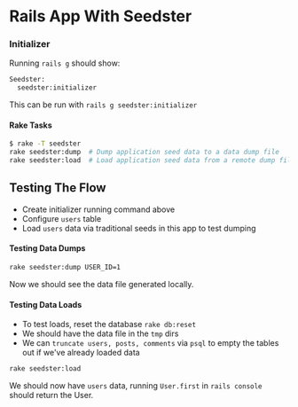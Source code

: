 # Rails App With Seedster

### Initializer

Running `rails g` should show:

```sh
Seedster:
  seedster:initializer
```

This can be run with `rails g seedster:initializer`

#### Rake Tasks

```sh
$ rake -T seedster
rake seedster:dump  # Dump application seed data to a data dump file
rake seedster:load  # Load application seed data from a remote dump file
```

## Testing The Flow

* Create initializer running command above
* Configure `users` table
* Load `users` data via traditional seeds in this app to test dumping

#### Testing Data Dumps

```sh
rake seedster:dump USER_ID=1
```

Now we should see the data file generated locally.

#### Testing Data Loads

* To test loads, reset the database `rake db:reset`
* We should have the data file in the `tmp` dirs
* We can `truncate users, posts, comments` via `psql` to empty the tables out if we've already loaded data

```sh
rake seedster:load
```

We should now have `users` data, running `User.first` in `rails console` should return the User.




